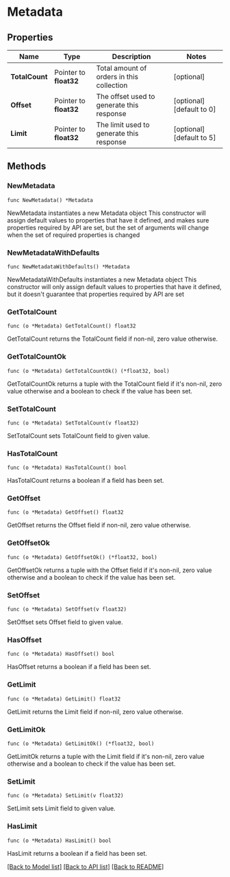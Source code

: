 # Metadata

## Properties

Name | Type | Description | Notes
------------ | ------------- | ------------- | -------------
**TotalCount** | Pointer to **float32** | Total amount of orders in this collection | [optional] 
**Offset** | Pointer to **float32** | The offset used to generate this response | [optional] [default to 0]
**Limit** | Pointer to **float32** | The limit used to generate this response | [optional] [default to 5]

## Methods

### NewMetadata

`func NewMetadata() *Metadata`

NewMetadata instantiates a new Metadata object
This constructor will assign default values to properties that have it defined,
and makes sure properties required by API are set, but the set of arguments
will change when the set of required properties is changed

### NewMetadataWithDefaults

`func NewMetadataWithDefaults() *Metadata`

NewMetadataWithDefaults instantiates a new Metadata object
This constructor will only assign default values to properties that have it defined,
but it doesn't guarantee that properties required by API are set

### GetTotalCount

`func (o *Metadata) GetTotalCount() float32`

GetTotalCount returns the TotalCount field if non-nil, zero value otherwise.

### GetTotalCountOk

`func (o *Metadata) GetTotalCountOk() (*float32, bool)`

GetTotalCountOk returns a tuple with the TotalCount field if it's non-nil, zero value otherwise
and a boolean to check if the value has been set.

### SetTotalCount

`func (o *Metadata) SetTotalCount(v float32)`

SetTotalCount sets TotalCount field to given value.

### HasTotalCount

`func (o *Metadata) HasTotalCount() bool`

HasTotalCount returns a boolean if a field has been set.

### GetOffset

`func (o *Metadata) GetOffset() float32`

GetOffset returns the Offset field if non-nil, zero value otherwise.

### GetOffsetOk

`func (o *Metadata) GetOffsetOk() (*float32, bool)`

GetOffsetOk returns a tuple with the Offset field if it's non-nil, zero value otherwise
and a boolean to check if the value has been set.

### SetOffset

`func (o *Metadata) SetOffset(v float32)`

SetOffset sets Offset field to given value.

### HasOffset

`func (o *Metadata) HasOffset() bool`

HasOffset returns a boolean if a field has been set.

### GetLimit

`func (o *Metadata) GetLimit() float32`

GetLimit returns the Limit field if non-nil, zero value otherwise.

### GetLimitOk

`func (o *Metadata) GetLimitOk() (*float32, bool)`

GetLimitOk returns a tuple with the Limit field if it's non-nil, zero value otherwise
and a boolean to check if the value has been set.

### SetLimit

`func (o *Metadata) SetLimit(v float32)`

SetLimit sets Limit field to given value.

### HasLimit

`func (o *Metadata) HasLimit() bool`

HasLimit returns a boolean if a field has been set.


[[Back to Model list]](../README.md#documentation-for-models) [[Back to API list]](../README.md#documentation-for-api-endpoints) [[Back to README]](../README.md)


